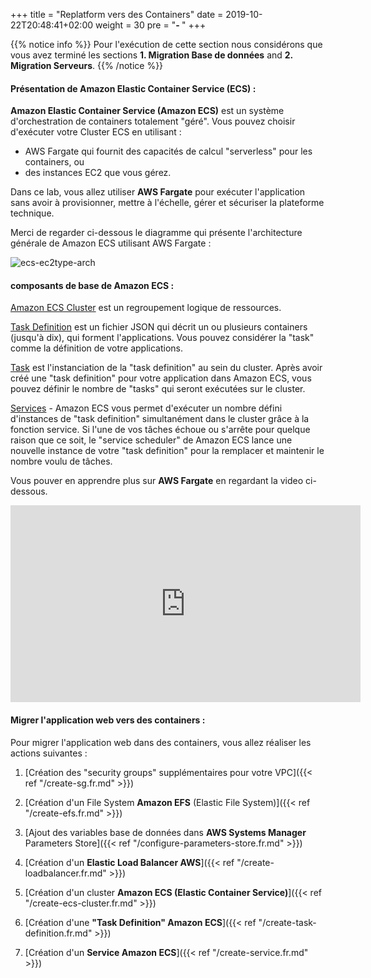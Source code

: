 +++
title = "Replatform vers des Containers"
date = 2019-10-22T20:48:41+02:00
weight = 30
pre = "<b>- </b>"
+++

{{% notice info %}}
Pour l'exécution de cette section nous considérons que vous avez terminé les sections **1. Migration Base de données** and **2. Migration Serveurs**.
{{% /notice %}}


#### Présentation de Amazon Elastic Container Service (ECS) :

**Amazon Elastic Container Service (Amazon ECS)** est un système d'orchestration de containers totalement "géré". Vous pouvez choisir d'exécuter votre Cluster ECS en utilisant :   
            
- AWS Fargate qui fournit des capacités de calcul "serverless" pour les containers, ou  
- des instances EC2 que vous gérez. 
  
Dans ce lab, vous allez utiliser **AWS Fargate** pour exécuter l'application sans avoir à provisionner, mettre à l'échelle, gérer et sécuriser la plateforme technique. 

Merci de regarder ci-dessous le diagramme qui présente l'architecture générale de Amazon ECS utilisant AWS Fargate :

![ecs-ec2type-arch](/ecs/overview-fargate.png)

#### composants de base de Amazon ECS :

<a href="https://docs.aws.amazon.com/AmazonECS/latest/developerguide/clusters.html" target="_blank" rel="noopener noreferrer">Amazon ECS Cluster</a> est un regroupement logique de ressources. 

<a href="https://docs.aws.amazon.com/AmazonECS/latest/developerguide/task_definitions.html" target="_blank" rel="noopener noreferrer">Task Definition</a> est un fichier JSON qui décrit un ou plusieurs containers (jusqu'à dix), qui forment l'applications. Vous pouvez considérer la "task" comme la définition de votre applications.

<a href="https://docs.aws.amazon.com/AmazonECS/latest/developerguide/scheduling_tasks.html" target="_blank" rel="noopener noreferrer">Task</a> est l'instanciation de la "task definition" au sein du cluster. Après avoir créé une "task definition" pour votre application dans Amazon ECS, vous pouvez définir le nombre de "tasks" qui seront exécutées sur le cluster. 

<a href="https://docs.aws.amazon.com/AmazonECS/latest/developerguide/ecs_services.html" target="_blank" rel="noopener noreferrer">Services</a> - Amazon ECS vous permet d'exécuter un nombre défini d'instances de "task definition" simultanément dans le cluster grâce à la fonction service. Si l'une de vos tâches échoue ou s'arrête pour quelque raison que ce soit, le "service scheduler" de Amazon ECS lance une nouvelle instance de votre "task definition" pour la remplacer et maintenir le nombre voulu de tâches. 

Vous pouver en apprendre plus sur **AWS Fargate** en regardant la video ci-dessous.
<center>
<iframe width="560" height="315" src="https://www.youtube-nocookie.com/embed/IEvLkwdFgnU" frameborder="0" allow="accelerometer; autoplay; encrypted-media; gyroscope; picture-in-picture" allowfullscreen></iframe>
</center> 

#### Migrer l'application web vers des containers :


Pour migrer l'application web dans des containers, vous allez réaliser les actions suivantes :

1. [Création des "security groups" supplémentaires pour votre VPC]({{< ref "/create-sg.fr.md" >}})

2. [Création d'un File System **Amazon EFS** (Elastic File System)]({{< ref "/create-efs.fr.md" >}})

3. [Ajout des variables base de données dans **AWS Systems Manager** Parameters Store]({{< ref "/configure-parameters-store.fr.md" >}})

4. [Création d'un **Elastic Load Balancer AWS**]({{< ref "/create-loadbalancer.fr.md" >}})

5. [Création d'un cluster **Amazon ECS (Elastic Container Service)**]({{< ref "/create-ecs-cluster.fr.md" >}})

6. [Création d'une **"Task Definition" Amazon ECS**]({{< ref "/create-task-definition.fr.md" >}})

7. [Création d'un **Service Amazon ECS**]({{< ref "/create-service.fr.md" >}})
